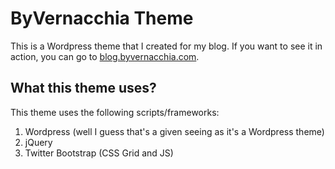 # ByVernacchia Theme
This is a Wordpress theme that I created for my blog. If you want to see it in action, you can go to [blog.byvernacchia.com](http://blog.byvernacchia.com).

## What this theme uses?
This theme uses the following scripts/frameworks:
1. Wordpress (well I guess that's a given seeing as it's a Wordpress theme)
1. jQuery
1. Twitter Bootstrap (CSS Grid and JS)
